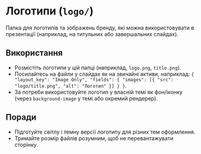 # Логотипи (`logo/`)

Папка для логотипів та зображень бренду, які можна використовувати в презентації (наприклад, на титульних або завершальних слайдах).

## Використання
- Розмістіть логотипи у цій папці (наприклад, `logo.png`, `title.png`).
- Посилайтесь на файли у слайдах як на звичайні активи, наприклад:
  `{ "layout_key": "Image Only", "fields": { "images": [{ "src": "logo/title.png", "alt": "Логотип" }] } }`.
- За потреби використовуйте логотип у власній темі як фон/іконку (через `background-image` у темі або окремий рендерер).

## Поради
- Підготуйте світлу і темну версії логотипу для різних тем оформлення.
- Тримайте розмір файлів розумним, щоб не перевантажувати сторінку.

